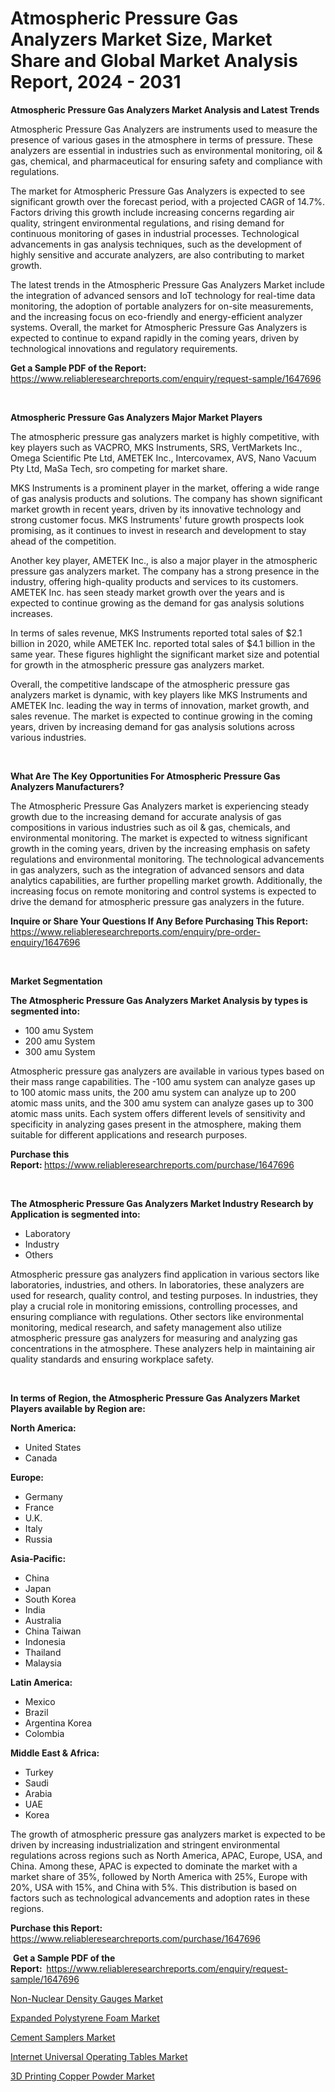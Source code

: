 <p><h1>Atmospheric Pressure Gas Analyzers Market Size, Market Share and Global Market Analysis Report, 2024 - 2031</h1></p><p><strong>Atmospheric Pressure Gas Analyzers Market Analysis and Latest Trends</strong></p>
<p><p>Atmospheric Pressure Gas Analyzers are instruments used to measure the presence of various gases in the atmosphere in terms of pressure. These analyzers are essential in industries such as environmental monitoring, oil & gas, chemical, and pharmaceutical for ensuring safety and compliance with regulations.</p><p>The market for Atmospheric Pressure Gas Analyzers is expected to see significant growth over the forecast period, with a projected CAGR of 14.7%. Factors driving this growth include increasing concerns regarding air quality, stringent environmental regulations, and rising demand for continuous monitoring of gases in industrial processes. Technological advancements in gas analysis techniques, such as the development of highly sensitive and accurate analyzers, are also contributing to market growth.</p><p>The latest trends in the Atmospheric Pressure Gas Analyzers Market include the integration of advanced sensors and IoT technology for real-time data monitoring, the adoption of portable analyzers for on-site measurements, and the increasing focus on eco-friendly and energy-efficient analyzer systems. Overall, the market for Atmospheric Pressure Gas Analyzers is expected to continue to expand rapidly in the coming years, driven by technological innovations and regulatory requirements.</p></p>
<p><strong>Get a Sample PDF of the Report:&nbsp;</strong> <a href="https://www.reliableresearchreports.com/enquiry/request-sample/1647696">https://www.reliableresearchreports.com/enquiry/request-sample/1647696</a></p>
<p>&nbsp;</p>
<p><strong>Atmospheric Pressure Gas Analyzers Major Market Players</strong></p>
<p><p>The atmospheric pressure gas analyzers market is highly competitive, with key players such as VACPRO, MKS Instruments, SRS, VertMarkets Inc., Omega Scientific Pte Ltd, AMETEK Inc., Intercovamex, AVS, Nano Vacuum Pty Ltd, MaSa Tech, sro competing for market share. </p><p>MKS Instruments is a prominent player in the market, offering a wide range of gas analysis products and solutions. The company has shown significant market growth in recent years, driven by its innovative technology and strong customer focus. MKS Instruments' future growth prospects look promising, as it continues to invest in research and development to stay ahead of the competition.</p><p>Another key player, AMETEK Inc., is also a major player in the atmospheric pressure gas analyzers market. The company has a strong presence in the industry, offering high-quality products and services to its customers. AMETEK Inc. has seen steady market growth over the years and is expected to continue growing as the demand for gas analysis solutions increases.</p><p>In terms of sales revenue, MKS Instruments reported total sales of $2.1 billion in 2020, while AMETEK Inc. reported total sales of $4.1 billion in the same year. These figures highlight the significant market size and potential for growth in the atmospheric pressure gas analyzers market.</p><p>Overall, the competitive landscape of the atmospheric pressure gas analyzers market is dynamic, with key players like MKS Instruments and AMETEK Inc. leading the way in terms of innovation, market growth, and sales revenue. The market is expected to continue growing in the coming years, driven by increasing demand for gas analysis solutions across various industries.</p></p>
<p>&nbsp;</p>
<p><strong>What Are The Key Opportunities For Atmospheric Pressure Gas Analyzers Manufacturers?</strong></p>
<p><p>The Atmospheric Pressure Gas Analyzers market is experiencing steady growth due to the increasing demand for accurate analysis of gas compositions in various industries such as oil & gas, chemicals, and environmental monitoring. The market is expected to witness significant growth in the coming years, driven by the increasing emphasis on safety regulations and environmental monitoring. The technological advancements in gas analyzers, such as the integration of advanced sensors and data analytics capabilities, are further propelling market growth. Additionally, the increasing focus on remote monitoring and control systems is expected to drive the demand for atmospheric pressure gas analyzers in the future.</p></p>
<p><strong>Inquire or Share Your Questions If Any Before Purchasing This Report:</strong> <a href="https://www.reliableresearchreports.com/enquiry/pre-order-enquiry/1647696">https://www.reliableresearchreports.com/enquiry/pre-order-enquiry/1647696</a></p>
<p>&nbsp;</p>
<p><strong>Market Segmentation</strong></p>
<p><strong>The Atmospheric Pressure Gas Analyzers Market Analysis by types is segmented into:</strong></p>
<p><ul><li>100 amu System</li><li>200 amu System</li><li>300 amu System</li></ul></p>
<p><p>Atmospheric pressure gas analyzers are available in various types based on their mass range capabilities. The -100 amu system can analyze gases up to 100 atomic mass units, the 200 amu system can analyze up to 200 atomic mass units, and the 300 amu system can analyze gases up to 300 atomic mass units. Each system offers different levels of sensitivity and specificity in analyzing gases present in the atmosphere, making them suitable for different applications and research purposes.</p></p>
<p><strong>Purchase this Report:&nbsp;</strong><a href="https://www.reliableresearchreports.com/purchase/1647696">https://www.reliableresearchreports.com/purchase/1647696</a></p>
<p>&nbsp;</p>
<p><strong>The Atmospheric Pressure Gas Analyzers Market Industry Research by Application is segmented into:</strong></p>
<p><ul><li>Laboratory</li><li>Industry</li><li>Others</li></ul></p>
<p><p>Atmospheric pressure gas analyzers find application in various sectors like laboratories, industries, and others. In laboratories, these analyzers are used for research, quality control, and testing purposes. In industries, they play a crucial role in monitoring emissions, controlling processes, and ensuring compliance with regulations. Other sectors like environmental monitoring, medical research, and safety management also utilize atmospheric pressure gas analyzers for measuring and analyzing gas concentrations in the atmosphere. These analyzers help in maintaining air quality standards and ensuring workplace safety.</p></p>
<p>&nbsp;</p>
<p><strong>In terms of Region, the Atmospheric Pressure Gas Analyzers Market Players available by Region are:</strong></p>
<p>
    <p> <strong> North America: </strong>
        <ul>
            <li>United States</li>
            <li>Canada</li>
        </ul>
        </p> 
    <p> <strong> Europe: </strong>
        <ul>
            <li>Germany</li>
            <li>France</li>
            <li>U.K.</li>
            <li>Italy</li>
            <li>Russia</li>
        </ul>
        </p> 
    <p> <strong> Asia-Pacific: </strong>
        <ul>
            <li>China</li>
            <li>Japan</li>
            <li>South Korea</li>
            <li>India</li>
            <li>Australia</li>
            <li>China Taiwan</li>
            <li>Indonesia</li>
            <li>Thailand</li>
            <li>Malaysia</li>
        </ul>
        </p> 
    <p> <strong> Latin America: </strong>
        <ul>
            <li>Mexico</li>
            <li>Brazil</li>
            <li>Argentina Korea</li>
            <li>Colombia</li>
        </ul>
        </p> 
    <p> <strong> Middle East & Africa: </strong>
        <ul>
            <li>Turkey</li>
            <li>Saudi</li>
            <li>Arabia</li>
            <li>UAE</li>
            <li>Korea</li>
        </ul>
    </p>
    </p>
<p><p>The growth of atmospheric pressure gas analyzers market is expected to be driven by increasing industrialization and stringent environmental regulations across regions such as North America, APAC, Europe, USA, and China. Among these, APAC is expected to dominate the market with a market share of 35%, followed by North America with 25%, Europe with 20%, USA with 15%, and China with 5%. This distribution is based on factors such as technological advancements and adoption rates in these regions.</p></p>
<p><strong>Purchase this Report: </strong><a href="https://www.reliableresearchreports.com/purchase/1647696">https://www.reliableresearchreports.com/purchase/1647696</a></p>
<p>&nbsp;<strong>Get a Sample PDF of the Report:&nbsp;&nbsp;</strong><a href="https://www.reliableresearchreports.com/enquiry/request-sample/1647696">https://www.reliableresearchreports.com/enquiry/request-sample/1647696</a></p>
<p><strong></strong></p>
<p><p><a href="https://cautious-neon-760.notion.site/Non-Nuclear-Density-Gauges-Market-Size-Reflecting-a-Forecast-Till-2031-Market-By-Type-By-Applicati-db2131ba187346ec89e33672435e93c4">Non-Nuclear Density Gauges Market</a></p><p><a href="https://view.publitas.com/reportprime-1/expanded-polystyrene-foam-market-challenges-opportunities-and-growth-drivers-and-major-market-players-forecasted-for-period-from-2024-2031/">Expanded Polystyrene Foam Market</a></p><p><a href="https://spotless-saver-8fd.notion.site/Cement-Samplers-Market-Size-2024-2031-Global-Industrial-Analysis-Key-Geographical-Regions-Market-cc20ea83cf4c4dcd89983ae16a3eb4f4">Cement Samplers Market</a></p><p><a href="https://gentle-editor-9db.notion.site/Internet-Universal-Operating-Tables-Market-Provides-Detailed-Segmentation-of-this-Market-based-on-Ty-2753eb778e524036aa6415c0e4ff6b44">Internet Universal Operating Tables Market</a></p><p><a href="https://view.publitas.com/reportprime-1/3d-printing-copper-powder-market-research-report-forecasted-for-period-from-2024-2031-by-market-type-market-application-and-region/">3D Printing Copper Powder Market</a></p></p>